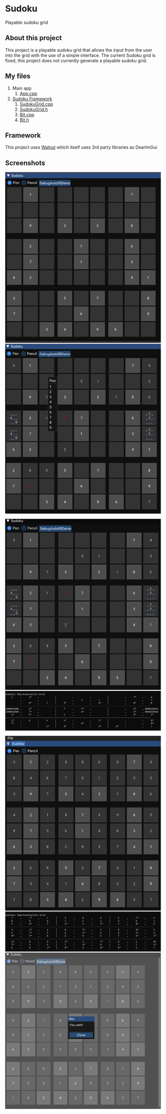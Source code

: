 # Sudoku
Playable sudoku grid
  
## About this project
This project is a playable sudoku grid that allows the input from the user into the grid with the use of a simple interface.
The current Sudoku grid is fixed, this project does not currently generate a playable sudoku grid.

## My files
1. Main app
   1. [App.cpp](WalnutApp/src/WalnutApp.cpp)
1. [Sudoku Framework](Sudoku/)
   1. [SudokuGrid.cpp](Sudoku/SudokuGrid.cpp)
   1. [SudokuGrid.h](Sudoku/SudokuGrid.h)
   1. [Bit.cpp](Sudoku/Bit.cpp)
   1. [Bit.h](Sudoku/Bit.h)

## Framework
This project uses [Walnut](https://github.com/StudioCherno/Walnut) which itself uses 3rd party libraries as DearImGui

## Screenshots
![](imgs/MainScreen_Printed.png)
![](imgs/MainScreen_BeingSolvedInput.png) 

![](imgs/MainScreen_BeingSolved.png) 
![](imgs/Console_RepresentationGrid.png)

![](imgs/MainScreen_SavedSudoku.png) 
![](imgs/Console_SolvedRepresentationGrid.png) 
![](imgs/WinScreen_SolvedSudoku.png) 
